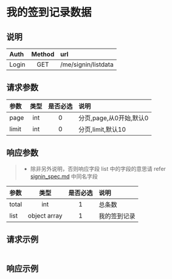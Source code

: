 # 我的签到记录数据

## 说明

|  Auth  |  Method  |  url  |
| :----  | :----:   | :---- |
|  Login  |  GET  |  /me/signin/listdata  |

## 请求参数

|  参数  |  类型  |  是否必选  |  说明  |
| :---- | :----: | :----:   | :----  |
| page | int | 0 | 分页,page,从0开始,默认0 |
| limit | int | 0 | 分页,limit,默认10 |

## 响应参数

> * 除非另外说明，否则响应字段 list 中的字段的意思请 refer [signin_spec.md](/signin_spec.md) 中同名字段

|  参数  |  类型  |  是否必选  |  说明  |
| :---- | :----: | :----:   | :----  |
| total | int | 1 | 总条数 |
|  list  |  object array  |  1  | 我的签到记录 |


## 请求示例

```

```

## 响应示例

```

```